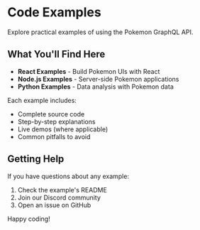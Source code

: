 # Code Examples

Explore practical examples of using the Pokemon GraphQL API.

## What You'll Find Here

- **React Examples** - Build Pokemon UIs with React
- **Node.js Examples** - Server-side Pokemon applications
- **Python Examples** - Data analysis with Pokemon data

Each example includes:
- Complete source code
- Step-by-step explanations
- Live demos (where applicable)
- Common pitfalls to avoid

## Getting Help

If you have questions about any example:
1. Check the example's README
2. Join our Discord community
3. Open an issue on GitHub

Happy coding!